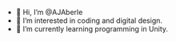 - 👋 Hi, I’m @AJAberle
- 👀 I’m interested in coding and digital design. 
- 🌱 I’m currently learning programming in Unity. 

<!---
AJAberle/AJAberle is a ✨ special ✨ repository because its `README.md` (this file) appears on your GitHub profile.
You can click the Preview link to take a look at your changes.
--->
